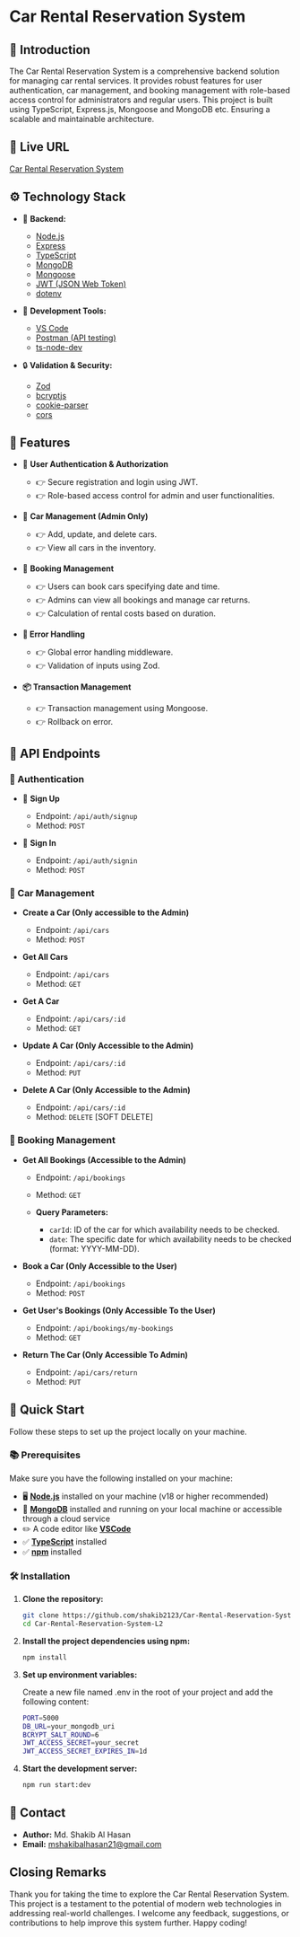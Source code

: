 # Car Rental Reservation System

## 🤖 Introduction

The Car Rental Reservation System is a comprehensive backend solution for
managing car rental services. It provides robust features for user
authentication, car management, and booking management with role-based access
control for administrators and regular users. This project is built using
TypeScript, Express.js, Mongoose and MongoDB etc. Ensuring a scalable and
maintainable architecture.

## 🔗 Live URL

[Car Rental Reservation System](https://car-rental-reservation-system-l2.vercel.app)

## ⚙️ Technology Stack

- 🔧 **Backend:**

  - [Node.js](https://nodejs.org/en/)
  - [Express](https://expressjs.com/)
  - [TypeScript](https://www.typescriptlang.org/)
  - [MongoDB](https://www.mongodb.com/)
  - [Mongoose](https://mongoosejs.com/)
  - [JWT (JSON Web Token)](https://www.npmjs.com/package/jsonwebtoken)
  - [dotenv](https://www.npmjs.com/package/dotenv)

- 🔨 **Development Tools:**

  - [VS Code](https://code.visualstudio.com/)
  - [Postman (API testing)](https://www.postman.com/)
  - [ts-node-dev](https://www.npmjs.com/package/ts-node-dev)

- 🔒 **Validation & Security:**

  - [Zod](https://zod.dev/)
  - [bcryptjs](https://www.npmjs.com/package/bcryptjs)
  - [cookie-parser](https://www.npmjs.com/package/cookie-parser)
  - [cors](https://www.npmjs.com/package/cors)

## 🔋 Features

- 🔐 **User Authentication & Authorization**

  - 👉 Secure registration and login using JWT.
  - 👉 Role-based access control for admin and user functionalities.

- 🚗 **Car Management (Admin Only)**

  - 👉 Add, update, and delete cars.
  - 👉 View all cars in the inventory.

- 📅 **Booking Management**
  - 👉 Users can book cars specifying date and time.
  - 👉 Admins can view all bookings and manage car returns.
  - 👉 Calculation of rental costs based on duration.

* **🔎 Error Handling**

  - 👉 Global error handling middleware.
  - 👉 Validation of inputs using Zod.

* **📦 Transaction Management**
  - 👉 Transaction management using Mongoose.
  - 👉 Rollback on error.

## 🚀 API Endpoints

### 🔐 Authentication

- 🔑 **Sign Up**

  - Endpoint: `/api/auth/signup`
  - Method: `POST`

- 🔑 **Sign In**

  - Endpoint: `/api/auth/signin`
  - Method: `POST`

### 🚗 Car Management

- **Create a Car (Only accessible to the Admin)**

  - Endpoint: `/api/cars`
  - Method: `POST`

- **Get All Cars**

  - Endpoint: `/api/cars`
  - Method: `GET`

- **Get A Car**

  - Endpoint: `/api/cars/:id`
  - Method: `GET`

- **Update A Car (Only Accessible to the Admin)**

  - Endpoint: `/api/cars/:id`
  - Method: `PUT`

- **Delete A Car (Only Accessible to the Admin)**
  - Endpoint: `/api/cars/:id`
  - Method: `DELETE` [SOFT DELETE]

### 📅 Booking Management

- **Get All Bookings (Accessible to the Admin)**

  - Endpoint: `/api/bookings`
  - Method: `GET`
  - **Query Parameters:**

    - `carId`: ID of the car for which availability needs to be checked.
    - `date`: The specific date for which availability needs to be checked
      (format: YYYY-MM-DD).

- **Book a Car (Only Accessible to the User)**
  - Endpoint: `/api/bookings`
  - Method: `POST`
- **Get User's Bookings (Only Accessible To the User)**

  - Endpoint: `/api/bookings/my-bookings`
  - Method: `GET`

- **Return The Car (Only Accessible To Admin)**
  - Endpoint: `/api/cars/return`
  - Method: `PUT`

## 🤸 Quick Start

Follow these steps to set up the project locally on your machine.

### 📚 Prerequisites

Make sure you have the following installed on your machine:

- 🖥️ [**Node.js**](https://nodejs.org/en) installed on your machine (v18 or
  higher recommended)
- 🍃 [**MongoDB**](https://www.mongodb.com/) installed and running on your local
  machine or accessible through a cloud service
- ✏️ A code editor like [**VSCode**](https://code.visualstudio.com/)
- ✅ [**TypeScript**](https://www.typescriptlang.org/) installed
- ✅ [**npm**](https://www.npmjs.com/) installed

### 🛠️ Installation

1. **Clone the repository:**

   ```bash
   git clone https://github.com/shakib2123/Car-Rental-Reservation-System-L2
   cd Car-Rental-Reservation-System-L2
   ```

2. **Install the project dependencies using npm:**

   ```bash
   npm install
   ```

3. **Set up environment variables:**

   Create a new file named .env in the root of your project and add the
   following content:

   ```bash
   PORT=5000
   DB_URL=your_mongodb_uri
   BCRYPT_SALT_ROUND=6
   JWT_ACCESS_SECRET=your_secret
   JWT_ACCESS_SECRET_EXPIRES_IN=1d
   ```

4. **Start the development server:**

   ```bash
   npm run start:dev
   ```

## 📝 Contact

- **Author:** Md. Shakib Al Hasan
- **Email:** [mshakibalhasan21@gmail.com](mailto:mshakibalhasan21@gmail.com)

## Closing Remarks

Thank you for taking the time to explore the Car Rental Reservation System. This
project is a testament to the potential of modern web technologies in addressing
real-world challenges. I welcome any feedback, suggestions, or contributions to
help improve this system further. Happy coding!
